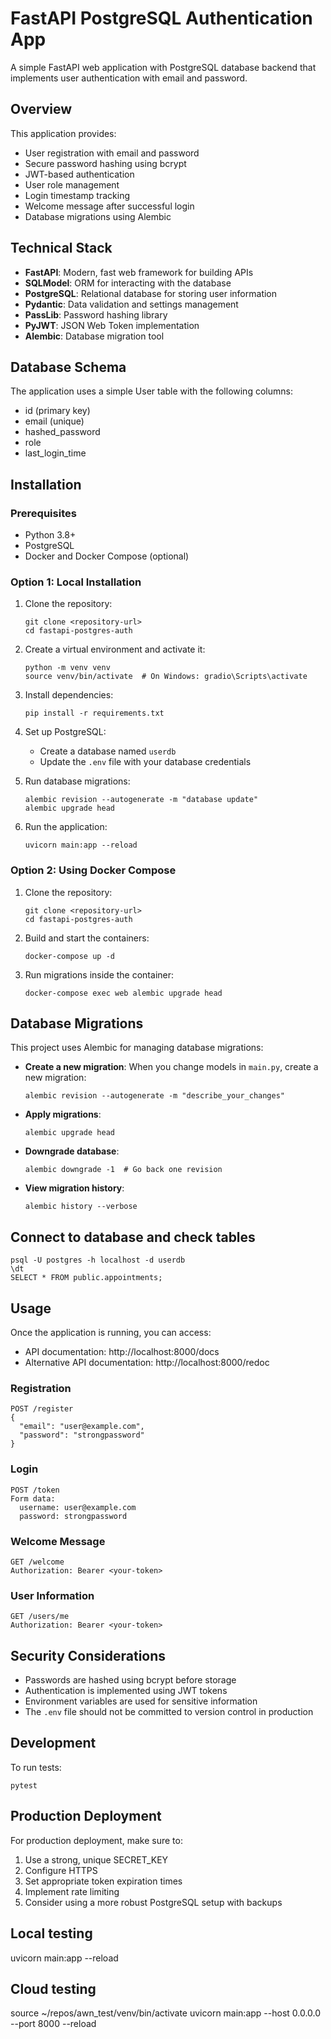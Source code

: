 # FastAPI PostgreSQL Authentication App

A simple FastAPI web application with PostgreSQL database backend that implements user authentication with email and password.

## Overview

This application provides:

- User registration with email and password
- Secure password hashing using bcrypt
- JWT-based authentication
- User role management
- Login timestamp tracking
- Welcome message after successful login
- Database migrations using Alembic

## Technical Stack

- **FastAPI**: Modern, fast web framework for building APIs
- **SQLModel**: ORM for interacting with the database
- **PostgreSQL**: Relational database for storing user information
- **Pydantic**: Data validation and settings management
- **PassLib**: Password hashing library
- **PyJWT**: JSON Web Token implementation
- **Alembic**: Database migration tool

## Database Schema

The application uses a simple User table with the following columns:
- id (primary key)
- email (unique)
- hashed_password
- role
- last_login_time

## Installation

### Prerequisites

- Python 3.8+
- PostgreSQL
- Docker and Docker Compose (optional)

### Option 1: Local Installation

1. Clone the repository:
   ```
   git clone <repository-url>
   cd fastapi-postgres-auth
   ```

2. Create a virtual environment and activate it:
   ```
   python -m venv venv
   source venv/bin/activate  # On Windows: gradio\Scripts\activate
   ```

3. Install dependencies:
   ```
   pip install -r requirements.txt
   ```

4. Set up PostgreSQL:
   - Create a database named `userdb`
   - Update the `.env` file with your database credentials

5. Run database migrations:
   ```
   alembic revision --autogenerate -m "database update"
   alembic upgrade head
   ```

6. Run the application:
   ```
   uvicorn main:app --reload
   ```

### Option 2: Using Docker Compose

1. Clone the repository:
   ```
   git clone <repository-url>
   cd fastapi-postgres-auth
   ```

2. Build and start the containers:
   ```
   docker-compose up -d
   ```

3. Run migrations inside the container:
   ```
   docker-compose exec web alembic upgrade head
   ```

## Database Migrations

This project uses Alembic for managing database migrations:

- **Create a new migration**: When you change models in `main.py`, create a new migration:
  ```
  alembic revision --autogenerate -m "describe_your_changes"
  ```

- **Apply migrations**:
  ```
  alembic upgrade head
  ```

- **Downgrade database**:
  ```
  alembic downgrade -1  # Go back one revision
  ```

- **View migration history**:
  ```
  alembic history --verbose
  ```

## Connect to database and check tables
```
psql -U postgres -h localhost -d userdb
\dt
SELECT * FROM public.appointments;

```

## Usage

Once the application is running, you can access:

- API documentation: http://localhost:8000/docs
- Alternative API documentation: http://localhost:8000/redoc

### Registration

```
POST /register
{
  "email": "user@example.com",
  "password": "strongpassword"
}
```

### Login

```
POST /token
Form data:
  username: user@example.com
  password: strongpassword
```

### Welcome Message

```
GET /welcome
Authorization: Bearer <your-token>
```

### User Information

```
GET /users/me
Authorization: Bearer <your-token>
```

## Security Considerations

- Passwords are hashed using bcrypt before storage
- Authentication is implemented using JWT tokens
- Environment variables are used for sensitive information
- The `.env` file should not be committed to version control in production

## Development

To run tests:
```
pytest
```

## Production Deployment

For production deployment, make sure to:
1. Use a strong, unique SECRET_KEY
2. Configure HTTPS
3. Set appropriate token expiration times
4. Implement rate limiting
5. Consider using a more robust PostgreSQL setup with backups

## Local testing
uvicorn main:app --reload

## Cloud testing
source ~/repos/awn_test/venv/bin/activate
uvicorn main:app --host 0.0.0.0 --port 8000 --reload